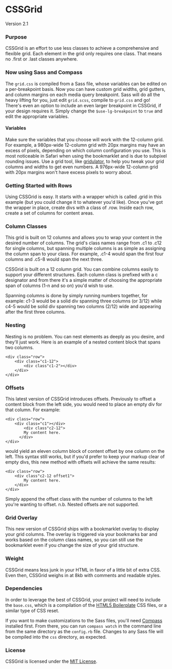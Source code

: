 # CSSGrid

Version 2.1

### Purpose

CSSGrid is an effort to use less classes to achieve a comprehensive and flexible grid. Each element in the grid only requires one class. That means no .first or .last classes anywhere.

### Now using Sass and Compass
The `grid.css` is compiled from a Sass file, whose variables can be edited on a per-breakpoint basis. Now you can have custom grid widths, grid gutters, and column margins on each media query breakpoint. Sass will do all the heavy lifting for you, just edit `grid.scss`, compile to `grid.css` and go! There's even an option to include an even larger breakpoint in CSSGrid, if your design requires it. Simply change the `$use-lg-breakpoint` to `true` and edit the appropriate variables.

#### Variables
Make sure the variables that you choose will work with the 12-column grid. For example, a 980px-wide 12-column grid with 20px margins may have an excess of pixels, depending on which column configuration you use. This is most noticeable in Safari when using the bookmarklet and is due to subpixel rounding issues. Use a grid tool, like [gridulator](http://gridulator.com), to help you tweak your grid columns and widths to get even numbers. A 976px-wide 12-column grid with 20px margins won't have excess pixels to worry about.

### Getting Started with Rows 

Using CSSGrid is easy. It starts with a wrapper which is called .grid in this example (but you could change it to whatever you'd like). Once you've got the wrapper in place, create divs with a class of .row. Inside each row, create a set of columns for content areas.

### Column Classes

This grid is built on 12 columns and allows you to wrap your content in the desired number of columns. The grid's class names range from .c1 to .c12 for single columns, but spanning multiple columns is as simple as assigning the column span to your class. For example, .c1-4 would span the first four columns and .c5-8 would span the next three. 

CSSGrid is built on a 12 column grid. You can combine columns easily to support your different structures. Each column class is prefixed with a c designator and from there it's a simple matter of choosing the appropriate span of columns (1-n and so on) you'd wish to use.

Spanning columns is done by simply running numbers together, for example: c1-3 would be a solid div spanning three columns (or 3/12) while c4-5 would be solid div spanning two columns (2/12) wide and appearing after the first three columns.

### Nesting

Nesting is no problem. You can nest elements as deeply as you desire, and they'll just work. Here is an example of a nested content block that spans two columns.

	<div class="row">
		<div class="c1-12">
			<div class"c1-2"></div>
		</div>
	</div>


### Offsets 

This latest version of CSSGrid introduces offsets. Previously to offset a content block from the left side, you would need to place an empty div for that column. For example:

	<div class="row">
		<div class="c1"></div>
			<div class"c2-12">
    		My content here.
		  </div>
	</div>

would yield an eleven column block of content offset by one column on the left. This syntax still works, but if you'd prefer to keep your markup clear of empty divs, this new method with offsets will achieve the same results:

	<div class="row">
		<div class"c2-12 offset1">
			My content here.
		</div>
	</div>

Simply append the offset class with the number of columns to the left you're wanting to offset. n.b. Nested offsets are not supported.

### Grid Overlay

This new version of CSSGrid ships with a bookmarklet overlay to display your grid columns. The overlay is triggered via your bookmarks bar and works based on the column class names, so you can still use the bookmarklet even if you change the size of your grid structure. 

### Weight

CSSGrid means less junk in your HTML in favor of a little bit of extra CSS. Even then, CSSGrid weighs in at 8kb with comments and readable styles.

### Dependencies

In order to leverage the best of CSSGrid, your project will need to include the `base.css`, which is a compilation of the [HTML5 Boilerplate](http://html5boilerplate.com) CSS files, or a similar type of CSS reset.

If you want to make customizations to the Sass files, you'll need [Compass](http://compass-style.org) installed first. From there, you can run `compass watch` in the command line from the same directory as the `config.rb` file. Changes to any Sass file will be compiled into the `css` directory, as expected.

### License

CSSGrid is licensed under the [MIT License](http://opensource.org/licenses/MIT).
